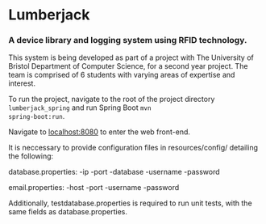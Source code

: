 # Lumberjack

### A device library and logging system using RFID technology.

This system is being developed as part of a project with The University of Bristol Department of Computer Science, for a second year project. The team is comprised of 6 students with varying areas of expertise and interest.

To run the project, navigate to the root of the project directory <code>lumberjack_spring</code> and run
Spring Boot <code>mvn spring-boot:run</code>.

Navigate to <a href="http://localhost:8080/">localhost:8080</a> to enter the
web front-end.

It is neccessary to provide configuration files in resources/config/ detailing the following:

database.properties:
-ip
-port
-database
-username
-password

email.properties:
-host
-port
-username
-password

Additionally, testdatabase.properties is required to run unit tests, with the same fields as database.properties. 
